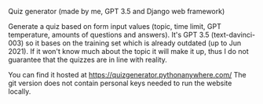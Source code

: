 Quiz generator (made by me, GPT 3.5 and Django web framework)

Generate a quiz based on form input values (topic, time limit, GPT temperature, amounts of questions and answers).
It's GPT 3.5 (text-davinci-003) so it bases on the training set which is already outdated (up to Jun 2021).
If it won't know much about the topic it will make it up, thus I do not guarantee that the quizzes are in line with reality.

You can find it hosted at https://quizgenerator.pythonanywhere.com/
The git version does not contain personal keys needed to run the website locally.
